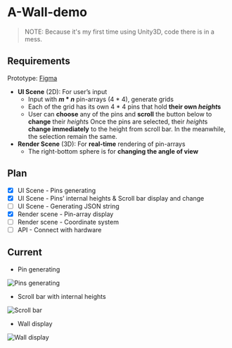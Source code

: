# A-Wall-demo

> NOTE: Because it's my first time using Unity3D, code there is in a mess.

## Requirements

Prototype: [Figma](https://www.figma.com/file/GHDlVUXCCPqTFhS1Gh3XL2/demo?type=design&node-id=0%3A1&mode=design&t=Zj3Btugz5ezKObkT-1)

* **UI Scene** (2D): For user’s input
  * Input with ***m* * *n*** pin-arrays (4 * 4), generate grids
  * Each of the grid has its own 4 * 4 pins that hold **their own *height*s**
  * User can **choose** any of the pins and **scroll** the button below to **change** their *height*s
    Once the pins are selected, their *height*s **change immediately** to the height from scroll bar.
    In the meanwhile, the selection remain the same.
* **Render Scene** (3D): For **real-time** rendering of pin-arrays
  * The right-bottom sphere is for **changing the angle of view**

## Plan

* [x] UI Scene - Pins generating
* [x] UI Scene - Pins’ internal heights & Scroll bar display and change
* [ ] UI Scene - Generating JSON string
* [x] Render scene - Pin-array display
* [ ] Render scene - Coordinate system
* [ ] API - Connect with hardware

## Current

* Pin generating

![Pins generating](https://github.com/huang-feiyu/A-Wall-demo/assets/70138429/0c680878-96fa-4f52-a630-2ab3e0982e8d)

* Scroll bar with internal heights

![Scroll bar](https://github.com/huang-feiyu/A-Wall-demo/assets/70138429/eb544df0-abc4-45aa-8e9a-a9238bf56a61)

* Wall display

![Wall display](https://github.com/huang-feiyu/A-Wall-demo/assets/70138429/0e4a8f2f-4884-4d9b-b31b-ff0f24fb5e17)
